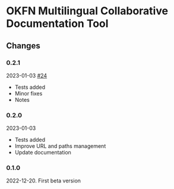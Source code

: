 # OKFN Multilingual Collaborative Documentation Tool

## Changes

### 0.2.1
2023-01-03 [#24](https://github.com/okfn/okfn-collaborative-docs/pull/24)
 - Tests added
 - Minor fixes
 - Notes

### 0.2.0
2023-01-03
 - Tests added
 - Improve URL and paths management
 - Update documentation

### 0.1.0
2022-12-20. First beta version
